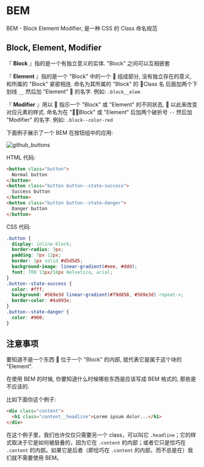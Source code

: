 # BEM

BEM - Block Element Modifier, 是一种 CSS 的 Class 命名规范

## Block, Element, Modifier

『 **Block** 』指的是一个有独立意义的实体. "Block" 之间可以互相嵌套

『 **Element** 』指的是一个 "Block" 中的一个  组成部分, 没有独立存在的意义, 和所属的 "Block" 紧密相连. 命名为其所属的 "Block" 的 Class 名 后面加两个下划线 `__` 然后加 "Element"  的名字. 例如: `.block__elem`

『 **Modifier** 』用以  指示一个 "Block" 或 "Element" 的不同状态,  以此来改变对应元素的样式. 命名为在 "Block" 或 "Element" 后加两个破折号 `--` 然后加 "Modifier" 的名字. 例如: `.block--color-red`

下面例子展示了一个 BEM 在按钮组中的应用:

![github_buttons](https://i.imgur.com/BEQWUkP.jpg)

HTML 代码:

```html
<button class="button">
  Normal button
</button>
<button class="button button--state-success">
  Success button
</button>
<button class="button button--state-danger">
  Danger button
</button>
```

CSS 代码:

```css
.button {
  display: inline-block;
  border-radius: 3px;
  padding: 7px 12px;
  border: 1px solid #d5d5d5;
  background-image: linear-gradient(#eee, #ddd);
  font: 700 13px/18px Helvetica, arial;
}
.button--state-success {
  color: #fff;
  background: #569e3d linear-gradient(#79d858, #569e3d) repeat-x;
  border-color: #4a993e;
}
.button--state-danger {
  color: #900;
}
```

## 注意事项

要知道不是一个东西  位于一个 "Block" 的内部, 就代表它是属于这个块的 "Element".

在使用 BEM 的时候, 你要知道什么时候哪些东西是应该写成 BEM 格式的, 那些是不应该的.

比如下面你这个例子:

```html
<div class="content">
  <h1 class="content__headline">Lorem ipsum dolor...</h1>
</div>
```

在这个例子里，我们也许仅仅只需要另一个 class，可以叫它 `.headline`；它的样式取决于它是如何被层叠的，因为它在 `.content` 的内部；或者它只是恰巧在 `.content` 的内部。如果它是后者（即恰巧在 `.content` 的内部，而不总是在）我们就不需要使用 BEM。
